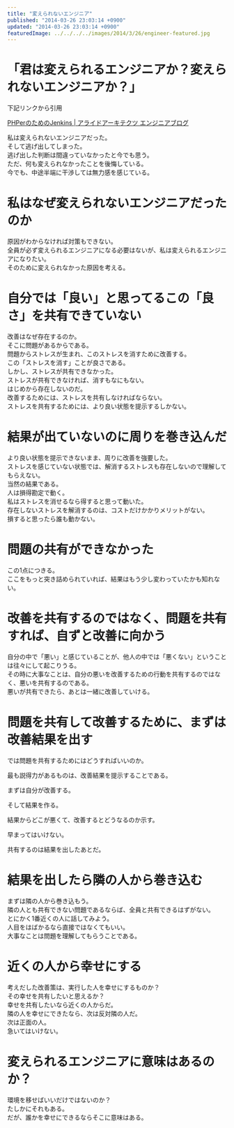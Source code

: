 ```yaml
---
title: "変えられないエンジニア"
published: "2014-03-26 23:03:14 +0900"
updated: "2014-03-26 23:03:14 +0900"
featuredImage: ../../../../images/2014/3/26/engineer-featured.jpg
---
```


# 「君は変えられるエンジニアか？変えられないエンジニアか？」

下記リンクから引用

[PHPerのためのJenkins | アライドアーキテクツ エンジニアブログ](http://tech.aainc.co.jp/archives/2706)

私は変えられないエンジニアだった。  
そして逃げ出してしまった。  
逃げ出した判断は間違っていなかったと今でも思う。  
ただ、何も変えられなかったことを後悔している。  
今でも、中途半端に干渉しては無力感を感じている。

# 私はなぜ変えられないエンジニアだったのか

原因がわからなければ対策もできない。  
全員が必ず変えられるエンジニアになる必要はないが、私は変えられるエンジニアになりたい。  
そのために変えられなかった原因を考える。

# 自分では「良い」と思ってるこの「良さ」を共有できていない

改善はなぜ存在するのか。  
そこに問題があるからである。  
問題からストレスが生まれ、このストレスを消すために改善する。  
この「ストレスを消す」ことが良さである。  
しかし、ストレスが共有できなかった。  
ストレスが共有できなければ、消すもなにもない。  
はじめから存在しないのだ。  
改善するためには、ストレスを共有しなければならない。  
ストレスを共有するためには、より良い状態を提示するしかない。

# 結果が出ていないのに周りを巻き込んだ

より良い状態を提示できないまま、周りに改善を強要した。  
ストレスを感じていない状態では、解消するストレスも存在しないので理解してもらえない。  
当然の結果である。  
人は損得勘定で動く。  
私はストレスを消せるなら得すると思って動いた。  
存在しないストレスを解消するのは、コストだけかかりメリットがない。  
損すると思ったら誰も動かない。

# 問題の共有ができなかった

この1点につきる。  
ここをもっと突き詰められていれば、結果はもう少し変わっていたかも知れない。

# 改善を共有するのではなく、問題を共有すれば、自ずと改善に向かう

自分の中で「悪い」と感じていることが、他人の中では「悪くない」ということは往々にして起こりうる。  
その時に大事なことは、自分の悪いを改善するための行動を共有するのではなく、悪いを共有するのである。  
悪いが共有できたら、あとは一緒に改善していける。

# 問題を共有して改善するために、まずは改善結果を出す

では問題を共有するためにはどうすればいいのか。

最も説得力があるものは、改善結果を提示することである。

まずは自分が改善する。

そして結果を作る。

結果からどこが悪くて、改善するとどうなるのか示す。

早まってはいけない。

共有するのは結果を出したあとだ。

# 結果を出したら隣の人から巻き込む

まずは隣の人から巻き込もう。  
隣の人とも共有できない問題であるならば、全員と共有できるはずがない。  
とにかく1番近くの人に話してみよう。  
人目をはばかるなら直接ではなくてもいい。  
大事なことは問題を理解してもらうことである。

# 近くの人から幸せにする

考えだした改善策は、実行した人を幸せにするものか？  
その幸せを共有したいと思えるか？  
幸せを共有したいなら近くの人からだ。  
隣の人を幸せにできたなら、次は反対隣の人だ。  
次は正面の人。  
急いてはいけない。

# 変えられるエンジニアに意味はあるのか？

環境を移せばいいだけではないのか？  
たしかにそれもある。  
だが、誰かを幸せにできるならそこに意味はある。
